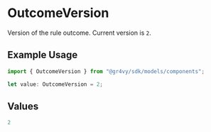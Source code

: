 # OutcomeVersion

Version of the rule outcome. Current version is `2`.

## Example Usage

```typescript
import { OutcomeVersion } from "@gr4vy/sdk/models/components";

let value: OutcomeVersion = 2;
```

## Values

```typescript
2
```